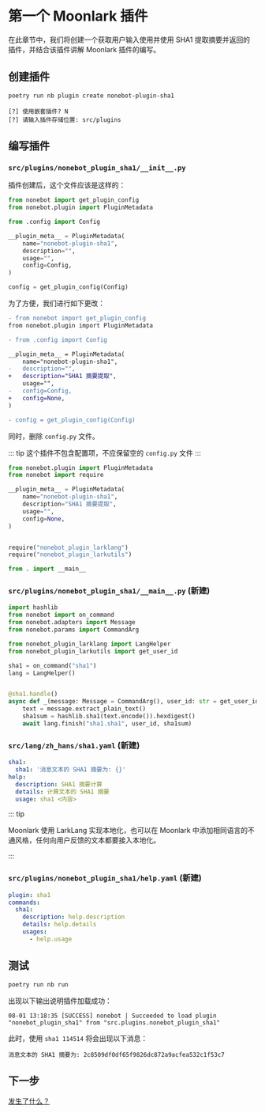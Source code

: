 # 第一个 Moonlark 插件

在此章节中，我们将创建一个获取用户输入使用并使用 SHA1 提取摘要并返回的插件，并结合该插件讲解 Moonlark 插件的编写。

## 创建插件

```bash
poetry run nb plugin create nonebot-plugin-sha1
```

```log
[?] 使用嵌套插件? N
[?] 请输入插件存储位置: src/plugins
```

## 编写插件

### `src/plugins/nonebot_plugin_sha1/__init__.py`

插件创建后，这个文件应该是这样的：

```python
from nonebot import get_plugin_config
from nonebot.plugin import PluginMetadata

from .config import Config

__plugin_meta__ = PluginMetadata(
    name="nonebot-plugin-sha1",
    description="",
    usage="",
    config=Config,
)

config = get_plugin_config(Config)
```

为了方便，我们进行如下更改：

```diff
- from nonebot import get_plugin_config
from nonebot.plugin import PluginMetadata

- from .config import Config

__plugin_meta__ = PluginMetadata(
    name="nonebot-plugin-sha1",
-   description="",
+   description="SHA1 摘要提取",
    usage="",
-   config=Config,
+   config=None,
)

- config = get_plugin_config(Config)

```

同时，删除 `config.py` 文件。

::: tip
这个插件不包含配置项，不应保留空的 `config.py` 文件
:::

```python
from nonebot.plugin import PluginMetadata
from nonebot import require

__plugin_meta__ = PluginMetadata(
    name="nonebot-plugin-sha1",
    description="SHA1 摘要提取",
    usage="",
    config=None,
)


require("nonebot_plugin_larklang")
require("nonebot_plugin_larkutils")

from . import __main__
```

### `src/plugins/nonebot_plugin_sha1/__main__.py` (新建)

```python
import hashlib
from nonebot import on_command
from nonebot.adapters import Message
from nonebot.params import CommandArg

from nonebot_plugin_larklang import LangHelper
from nonebot_plugin_larkutils import get_user_id

sha1 = on_command("sha1")
lang = LangHelper()


@sha1.handle()
async def _(message: Message = CommandArg(), user_id: str = get_user_id()) -> None:
    text = message.extract_plain_text()
    sha1sum = hashlib.sha1(text.encode()).hexdigest()
    await lang.finish("sha1.sha1", user_id, sha1sum)
```

### `src/lang/zh_hans/sha1.yaml` (新建)

```yaml
sha1:
  sha1: '消息文本的 SHA1 摘要为: {}'
help:
  description: SHA1 摘要计算
  details: 计算文本的 SHA1 摘要
  usage: sha1 <内容>

```

::: tip

Moonlark 使用 LarkLang 实现本地化，也可以在 Moonlark 中添加相同语言的不通风格，任何向用户反馈的文本都要接入本地化。

:::

### `src/plugins/nonebot_plugin_sha1/help.yaml` (新建)

```yaml
plugin: sha1
commands:
  sha1:
    description: help.description
    details: help.details
    usages:
      - help.usage
```

## 测试

```bash
poetry run nb run
```

出现以下输出说明插件加载成功：

```log
08-01 13:18:35 [SUCCESS] nonebot | Succeeded to load plugin "nonebot_plugin_sha1" from "src.plugins.nonebot_plugin_sha1"
```

此时，使用 `sha1 114514` 将会出现以下消息：

```
消息文本的 SHA1 摘要为: 2c8509df0df65f9826dc872a9acfea532c1f53c7
```

## 下一步

[发生了什么？][1]

[1]: what-happened


